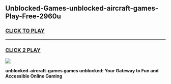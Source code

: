 
## Unblocked-Games-unblocked-aircraft-games-Play-Free-2960u
<h3>
<a href="https://premium76.site?title=unblocked-aircraft-games&ref=23A">CLICK TO PLAY</a></h3>
<hr>

<h3>
<a href="https://premium76.site?title=unblocked-aircraft-games&ref=23A">CLICK 2 PLAY</a>
  
</h3>

<a href="https://premium76.site?title=unblocked-aircraft-games&ref=23A"><img src="https://clearcache.store/games.png"></a>


**unblocked-aircraft-games games unblocked: Your Gateway to Fun and Accessible Online Gaming**
